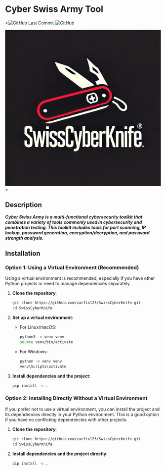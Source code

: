 # Cyber Swiss Army Tool

<![GitHub Last Commit](https://img.shields.io/github/last-commit/zarfix123/SwissCyberKnife)
![GitHub](https://shields.io/github/license/zarfix123/SwissCyberKnife)


![Cool Logo hehe](src/images/image.webp)>


## Description

***Cyber Swiss Army is a multi-functional cybersecurity toolkit that combines a variety of tools commonly used in cybersecurity and penetration testing. This toolkit includes tools for port scanning, IP lookup, password generation, encryption/decryption, and password strength analysis.***

## Installation

### Option 1: Using a Virtual Environment (Recommended)

Using a virtual environment is recommended, especially if you have other Python projects or need to manage dependencies separately.

1. **Clone the repository**:
    ```bash
    git clone https://github.com/zarfix123/SwissCyberKnife.git
    cd SwissCyberKnife
    ```

2. **Set up a virtual environment**:
    - For Linux/macOS:
      ```bash
      python3 -m venv venv
      source venv/bin/activate
      ```
    - For Windows:
      ```bash
      python -m venv venv
      venv\Scripts\activate
      ```

3. **Install dependencies and the project**:
    ```bash
    pip install -e .
    ```

### Option 2: Installing Directly Without a Virtual Environment

If you prefer not to use a virtual environment, you can install the project and its dependencies directly in your Python environment. This is a good option if you have no conflicting dependencies with other projects.

1. **Clone the repository**:
    ```bash
    git clone https://github.com/zarfix123/SwissCyberKnife.git
    cd SwissCyberKnife
    ```

2. **Install dependencies and the project directly**:
    ```bash
    pip install -e .
    ```
